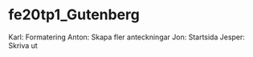 # fe20tp1_Gutenberg


Karl: Formatering
Anton: Skapa fler anteckningar
Jon: Startsida
Jesper: Skriva ut
